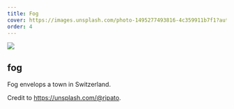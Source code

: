 ```yaml
---
title: Fog
cover: https://images.unsplash.com/photo-1495277493816-4c359911b7f1?auto=format&fit=crop&w=746&q=80
order: 4
---
```

![](https://images.unsplash.com/photo-1495277493816-4c359911b7f1?auto=format&fit=crop&w=746&q=80)

## fog

Fog envelops a town in Switzerland.

Credit to https://unsplash.com/@ripato.